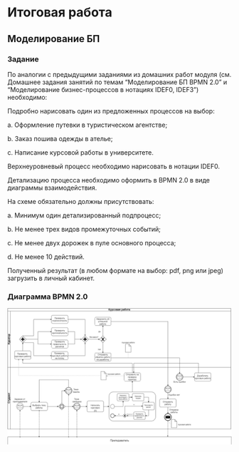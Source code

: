 # Итоговая работа

## Моделирование БП

### Задание
По аналогии с предыдущими заданиями из домашних работ модуля (см. Домашнее задания занятий по темам “Моделирование БП BPMN 2.0” и “Моделирование бизнес-процессов в нотациях IDEF0, IDEF3”) необходимо:

Подробно нарисовать один из предложенных процессов на выбор:

a. Оформление путевки в туристическом агентстве;

b. Заказ пошива одежды в ателье;

c. Написание курсовой работы в университете.

Верхнеуровневый процесс необходимо нарисовать в нотации IDEF0.

Детализацию процесса необходимо оформить в BPMN 2.0 в виде диаграммы взаимодействия.

На схеме обязательно должны присутствовать:

a. Минимум один детализированный подпроцесс;

b. Не менее трех видов промежуточных событий;

c. Не менее двух дорожек в пуле основного процесса;

d. Не менее 10 действий.

Полученный результат (в любом формате на выбор: pdf, png или jpeg) загрузить в личный кабинет.

### Диаграмма BPMN 2.0
![Скриншот](BMPN.jpg)
